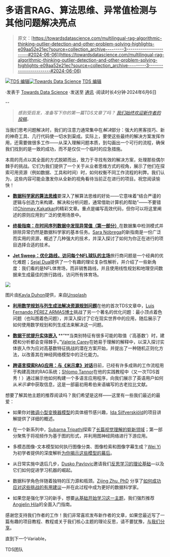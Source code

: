 # 多语言RAG、算法思维、异常值检测与其他问题解决亮点

> 原文：[https://towardsdatascience.com/multilingual-rag-algorithmic-thinking-outlier-detection-and-other-problem-solving-highlights-e09aa52e21ec?source=collection_archive---------3-----------------------#2024-06-06](https://towardsdatascience.com/multilingual-rag-algorithmic-thinking-outlier-detection-and-other-problem-solving-highlights-e09aa52e21ec?source=collection_archive---------3-----------------------#2024-06-06)

[](https://towardsdatascience.medium.com/?source=post_page---byline--e09aa52e21ec--------------------------------)[![TDS 编辑](../Images/4b2d1beaf4f6dcf024ffa6535de3b794.png)](https://towardsdatascience.medium.com/?source=post_page---byline--e09aa52e21ec--------------------------------)[](https://towardsdatascience.com/?source=post_page---byline--e09aa52e21ec--------------------------------)[![Towards Data Science](../Images/a6ff2676ffcc0c7aad8aaf1d79379785.png)](https://towardsdatascience.com/?source=post_page---byline--e09aa52e21ec--------------------------------) [TDS 编辑](https://towardsdatascience.medium.com/?source=post_page---byline--e09aa52e21ec--------------------------------)

·发表于 [Towards Data Science](https://towardsdatascience.com/?source=post_page---byline--e09aa52e21ec--------------------------------) ·发送至 [通讯](/newsletter?source=post_page---byline--e09aa52e21ec--------------------------------) ·阅读时长4分钟·2024年6月6日

--

> *感到受启发，准备写下你的第一篇TDS文章了吗？* [*我们始终欢迎新作者的投稿*](http://bit.ly/write-for-tds)*。*

当我们思考问题解决时，我们的注意力通常集中在*解决*部分：强大的黑客技巧、新的神奇工具、几行代码使一切水到渠成。实际上，要使这些最终的解决方案发挥作用，还需要做很多工作——从深入理解问题本质，到勾画出一个可行的流程，确保我们找到的是一致的成功，而不是仅仅一个临时的应急措施。

本周的亮点以其全面的方式脱颖而出，致力于寻找有效的解决方案，处理那些偶尔棘手的挑战。它们为我们提供了一个关于从业者思维方式的视角，展示了他们在探索可用资源（例如数据、工具和时间）时，如何权衡不同工作流程的利弊。我们认为，这些内容可能会激发你从全新的视角看待当前正在进行的项目。祝您阅读愉快！

+   [**数据科学家的算法思维**](/algorithmic-thinking-for-data-scientists-4601ac68496f)要深入了解算法思维的好处——它意味着“结合严谨的逻辑与创造力来构建、解决和分析问题，通常借助计算机的帮助”——不要错过[Chinmay Kakatkar](https://medium.com/u/87ab8c40e0ed?source=post_page---user_mention--e09aa52e21ec--------------------------------)的精彩文章。重点是编写高效代码，但你可以将这里阐述的原则应用到广泛的使用场景中。

+   [**终极指南：在时间序列数据中发现异常值（第一部分）**](/the-ultimate-guide-to-finding-outliers-in-your-time-series-data-part-1-1bf81e09ade4)在数据集中检测模式并排除异常仍然是数据科学家的基本任务。[Sara Nóbrega](https://medium.com/u/7606b796c9df?source=post_page---user_mention--e09aa52e21ec--------------------------------)的新指南是一份广泛而实用的资源，概述了几种强大的技术，并深入探讨了如何为你正在进行的项目选择合适的技术。

+   [**Jet Sweep：优化路线，访问每个NFL球队的主场**](/jet-sweep-route-optimization-to-visit-every-nfl-team-at-home-9a43e0bc4810)旅行商问题是一个经典的优化难题；[Sejal Dua](https://medium.com/u/e353ddb0c125?source=post_page---user_mention--e09aa52e21ec--------------------------------)提供了一个有趣的理论复杂性解析，并介绍了一些新角度：我们看的是NFL体育场，而非销售路线，并且使用线性规划和地理空间数据来生成最佳的旅行路线，访问所有体育场。

![](../Images/c8de0f12fe973f8709c49741d9d221bc.png)

图片由[Kayla Duhon](https://unsplash.com/@kayla_marie?utm_source=medium&utm_medium=referral)提供，来自[Unsplash](https://unsplash.com/?utm_source=medium&utm_medium=referral)

+   [**利用数学规划与列生成法解决资源规划问题**](/solving-a-resource-planning-problem-with-mathematical-programming-and-column-generation-07fc7dd21ca6)在他的首次TDS文章中，[Luis Fernando PÉREZ ARMAS博士](https://medium.com/u/355ab04cdc6f?source=post_page---user_mention--e09aa52e21ec--------------------------------)挑战了另一个著名的优化问题：最小顶点着色问题（也叫图着色问题），并深入探讨了它在现实世界中的应用，随后展示了如何使用数学规划和列生成法来解决这一问题。

+   [**数据干扰提升实体嵌入**](/data-disruptions-to-elevate-entity-embeddings-b1ddf86a3c95) **“**当类别特征有很多可能的取值（‘高基数’）时，建模和分析都会变得棘手。”[Valerie Carey](https://medium.com/u/1a7c9171898f?source=post_page---user_mention--e09aa52e21ec--------------------------------)在她易于理解的解释中，以深入探讨实体嵌入作为应对高基数特征挑战的潜在方案开始，并提出了一种随机正则化方法，以改善其在神经网络模型中的泛化能力。

+   [**跨语言探索RAG应用：与《米示拿》对话**](/exploring-rag-applications-across-languages-conversing-with-the-mishnah-16615c30f780)目前，已经有许多成熟的工作流程用于构建高效的RAG系统；[Shlomo Tannor](https://medium.com/u/b2a911f880e3?source=post_page---user_mention--e09aa52e21ec--------------------------------)在他的实践教程中（又一次TDS首秀！）通过展示他如何构建一个多语言应用程序，向我们展示了英语用户如何从*米示拿*中获取信息，这是一部最初用希伯来语编写的古老拉比文献。

想要了解其他主题的推荐阅读吗？我们希望是这样——这里有一些我们最近的最爱：

+   如果你对[微调小型变换器模型](https://medium.com/u/53550965faed?source=post_page---user_mention--e09aa52e21ec--------------------------------)的具体细节感兴趣，[Ida Silfverskiöld](https://medium.com/u/53550965faed?source=post_page---user_mention--e09aa52e21ec--------------------------------)的项目讲解提供了详细的概述。

+   在一个新系列中，[Subarna Tripathi](https://medium.com/u/2498d3333c07?source=post_page---user_mention--e09aa52e21ec--------------------------------)探索了[长篇视觉理解的崭新领域](https://medium.com/u/2498d3333c07?source=post_page---user_mention--e09aa52e21ec--------------------------------)；第一部分聚焦于将视频作为基于图的形式，并利用图神经网络进行下游应用。

+   多模态图像-文本模型如何执行图像分类、图像检索和图像字幕生成？[Wei Yi](https://medium.com/u/1b4bd5317a6e?source=post_page---user_mention--e09aa52e21ec--------------------------------)为初学者提供的深度解析[为你揭示这些模型的幕后](https://medium.com/u/1b4bd5317a6e?source=post_page---user_mention--e09aa52e21ec--------------------------------)。

+   从日常实施中退后几步，[Dusko Pavlovic](https://medium.com/u/82e5b9436189?source=post_page---user_mention--e09aa52e21ec--------------------------------)邀请我们[反思学习的理论基础](https://medium.com/u/82e5b9436189?source=post_page---user_mention--e09aa52e21ec--------------------------------)—以及它们如何促进学习机器的崛起。

+   数据科学角色伴随着独特的压力源和瓶颈。[Zijing Zhu, PhD](https://medium.com/u/7d83c09fb5d4?source=post_page---user_mention--e09aa52e21ec--------------------------------) 分享了[如何成功应对这些挑战的有用建议](/the-art-of-stress-management-as-a-data-scientist-e49981cd2aa7)—并在此过程中成为更好的数据科学家。

+   如果您是强化学习的新手，想要[从基础开始学习这一主题](/an-introduction-to-reinforcement-learning-995737d3f1d)，我们强烈推荐[Angjelin Hila](https://medium.com/u/cb73222d75bc?source=post_page---user_mention--e09aa52e21ec--------------------------------)的全面入门指南。

感谢您支持我们作者的工作！我们非常喜欢发布新作者的文章，如果您最近写了一篇有趣的项目教程、教程或关于我们核心主题的理论反思，请不要犹豫，[与我们分享](http://bit.ly/write-for-tds)。

直到下一个Variable，

TDS团队

